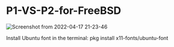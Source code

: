 # P1-VS-P2-for-FreeBSD
![Screenshot from 2022-04-17 21-23-46](https://user-images.githubusercontent.com/52569279/163730936-7a8a8575-e64c-4ed0-80f7-f94b95b2c502.png)

Install Ubuntu font in the terminal: pkg install x11-fonts/ubuntu-font 

